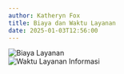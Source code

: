 ```yaml
---
author: Katheryn Fox
title: Biaya dan Waktu Layanan 
date: 2025-01-03T12:56:00
---
```


<style>
.img-hover {
    transition: filter 0.3s ease;
}
.img-hover:hover {
    filter: brightness(0.8);
}
</style>

<div class="flex flex-col md:flex-row justify-center items-center gap-6 p-6 biaya-waktu-wrapper">
  <div class="w-full md:w-1/2">
    <img src="/images/biaya.png" alt="Biaya Layanan" class="w-full h-auto rounded-lg shadow-lg cursor-pointer img-hover" onclick="openImgModal('/images/biaya.png')">
  </div>
  <div class="w-full md:w-1/2">
    <img src="/images/waktu-layanan-informasi.png" alt="Waktu Layanan Informasi" class="w-full h-auto rounded-lg shadow-lg cursor-pointer img-hover" onclick="openImgModal('/images/waktu-layanan-informasi.png')">
  </div>
</div>